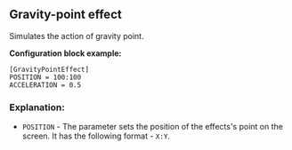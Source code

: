  ## Gravity-point effect

 Simulates the action of gravity point.  

 **Configuration block example:**

    [GravityPointEffect]
    POSITION = 100:100
    ACCELERATION = 0.5

 ### Explanation:

 * `POSITION` - The parameter sets the position of the effects's point on the screen. It has the following format - `X:Y`.